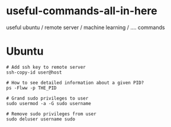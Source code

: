 # useful-commands-all-in-here
useful ubuntu / remote server / machine learning / .... commands

# Ubuntu
```
# Add ssh key to remote server
ssh-copy-id user@host

# How to see detailed information about a given PID?
ps -Flww -p THE_PID

# Grand sudo privileges to user
sudo usermod -a -G sudo username

# Remove sudo privileges from user
sudo deluser username sudo
```
